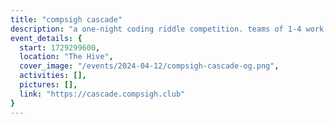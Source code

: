 ```yaml
---
title: "compsigh cascade"
description: "a one-night coding riddle competition. teams of 1-4 work to solve a series of riddles the fastest for $100. come enjoy the challenge, or just hang out at compsigh night!"
event_details: {
  start: 1729299600,
  location: "The Hive",
  cover_image: "/events/2024-04-12/compsigh-cascade-og.png",
  activities: [],
  pictures: [],
  link: "https://cascade.compsigh.club"
}
---
```


